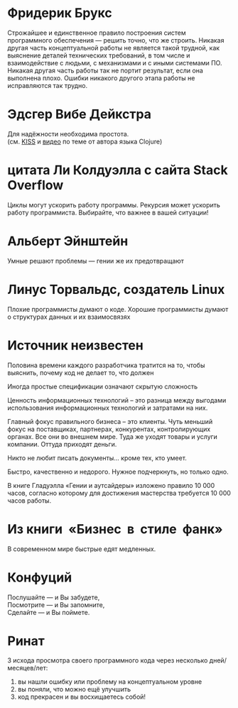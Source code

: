 # Фридерик Брукс

Строжайшее и единственное правило построения систем программного обеспечения — решить точно, что же строить. Никакая другая часть концептуальной работы не является такой трудной, как выяснение деталей технических требований, в том числе и взаимодействие с людьми, с механизмами и с иными системами ПО. Никакая другая часть работы так не портит результат, если она выполнена плохо. Ошибки никакого другого этапа работы не исправляются так трудно.
  

# Эдсгер Вибе Дейкстра

Для надёжности необходима простота.  
(cм. [KISS](https://en.wikipedia.org/wiki/KISS_principle) и [видео](https://www.infoq.com/presentations/Simple-Made-Easy) по теме от автора языка Clojure)
  

# цитата Ли Колдуэлла с сайта Stack Overflow

Циклы могут ускорить работу программы. Рекурсия может ускорить работу программиста. Выбирайте, что важнее в вашей ситуации!
  

# Альберт Эйнштейн

Умные решают проблемы — гении же их предотвращают
  

# Линус Торвальдс, создатель Linux

Плохие программисты думают о коде. Хорошие программисты думают о структурах данных и их взаимосвязях
  

# Источник неизвестен

Половина времени каждого разработчика тратится на то, чтобы выяснить, почему код не делает то, что должен

Иногда простые спецификации означают скрытую сложность

Ценность информационных технологий – это разница между выгодами использования информационных технологий и затратами на них.

Главный фокус правильного бизнеса – это клиенты. Чуть меньший фокус на поставщиках, партнерах, конкурентах, контролирующих органах. Все они во внешнем мире. Туда же уходят товары и услуги компании. Оттуда приходят деньги.

Никто не любит писать документы… кроме тех, кто умеет.  

Быстро, качественно и недорого. Нужное подчеркнуть, но только одно.

В книге Гладуэлла «Гении и аутсайдеры» изложено правило 10 000 часов, согласно которому для достижения мастерства требуется 10 000 часов работы.

# Из книги  «Бизнес  в  стиле  фанк»

В современном мире быстрые едят медленных.

# Конфуций

Послушайте — и Вы забудете,  
Посмотрите — и Вы запомните,  
Сделайте — и Вы поймете.

# Ринат

3 исхода просмотра своего программного кода через несколько дней/месяцев/лет:

1. вы нашли ошибку или проблему на концептуальном уровне
1. вы поняли, что можно ещё улучшить
1. код прекрасен и вы восхищаетесь собой!
